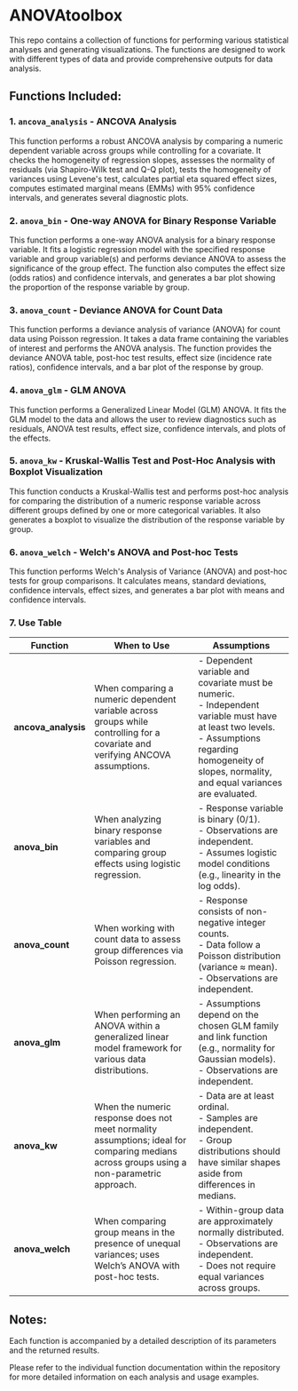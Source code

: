 # ANOVAtoolbox
This repo contains a collection of functions for performing various statistical analyses and generating visualizations. The functions are designed to work with different types of data and provide comprehensive outputs for data analysis.

## Functions Included:
### 1. `ancova_analysis` - ANCOVA Analysis
This function performs a robust ANCOVA analysis by comparing a numeric dependent variable across groups while controlling for a covariate. It checks the homogeneity of regression slopes, assesses the normality of residuals (via Shapiro-Wilk test and Q-Q plot), tests the homogeneity of variances using Levene's test, calculates partial eta squared effect sizes, computes estimated marginal means (EMMs) with 95% confidence intervals, and generates several diagnostic plots.

### 2. `anova_bin` - One-way ANOVA for Binary Response Variable
This function performs a one-way ANOVA analysis for a binary response variable. It fits a logistic regression model with the specified response variable and group variable(s) and performs deviance ANOVA to assess the significance of the group effect. The function also computes the effect size (odds ratios) and confidence intervals, and generates a bar plot showing the proportion of the response variable by group.

### 3. `anova_count` - Deviance ANOVA for Count Data
This function performs a deviance analysis of variance (ANOVA) for count data using Poisson regression. It takes a data frame containing the variables of interest and performs the ANOVA analysis. The function provides the deviance ANOVA table, post-hoc test results, effect size (incidence rate ratios), confidence intervals, and a bar plot of the response by group.

### 4. `anova_glm` - GLM ANOVA
This function performs a Generalized Linear Model (GLM) ANOVA. It fits the GLM model to the data and allows the user to review diagnostics such as residuals, ANOVA test results, effect size, confidence intervals, and plots of the effects.

### 5. `anova_kw` - Kruskal-Wallis Test and Post-Hoc Analysis with Boxplot Visualization
This function conducts a Kruskal-Wallis test and performs post-hoc analysis for comparing the distribution of a numeric response variable across different groups defined by one or more categorical variables. It also generates a boxplot to visualize the distribution of the response variable by group.

### 6. `anova_welch` - Welch's ANOVA and Post-hoc Tests
This function performs Welch's Analysis of Variance (ANOVA) and post-hoc tests for group comparisons. It calculates means, standard deviations, confidence intervals, effect sizes, and generates a bar plot with means and confidence intervals.

### 7. Use Table

| Function          | When to Use                                                                                                               | Assumptions                                                                                                                                     |
|-------------------|---------------------------------------------------------------------------------------------------------------------------|-------------------------------------------------------------------------------------------------------------------------------------------------|
| **ancova_analysis** | When comparing a numeric dependent variable across groups while controlling for a covariate and verifying ANCOVA assumptions. | - Dependent variable and covariate must be numeric.<br>- Independent variable must have at least two levels.<br>- Assumptions regarding homogeneity of slopes, normality, and equal variances are evaluated. |
| **anova_bin**     | When analyzing binary response variables and comparing group effects using logistic regression.                           | - Response variable is binary (0/1).<br>- Observations are independent.<br>- Assumes logistic model conditions (e.g., linearity in the log odds). |
| **anova_count**   | When working with count data to assess group differences via Poisson regression.                                          | - Response consists of non-negative integer counts.<br>- Data follow a Poisson distribution (variance ≈ mean).<br>- Observations are independent. |
| **anova_glm**     | When performing an ANOVA within a generalized linear model framework for various data distributions.                      | - Assumptions depend on the chosen GLM family and link function (e.g., normality for Gaussian models).<br>- Observations are independent.         |
| **anova_kw**      | When the numeric response does not meet normality assumptions; ideal for comparing medians across groups using a non-parametric approach. | - Data are at least ordinal.<br>- Samples are independent.<br>- Group distributions should have similar shapes aside from differences in medians. |
| **anova_welch**   | When comparing group means in the presence of unequal variances; uses Welch’s ANOVA with post-hoc tests.                     | - Within-group data are approximately normally distributed.<br>- Observations are independent.<br>- Does not require equal variances across groups. |

## Notes:
Each function is accompanied by a detailed description of its parameters and the returned results.

Please refer to the individual function documentation within the repository for more detailed information on each analysis and usage examples.
